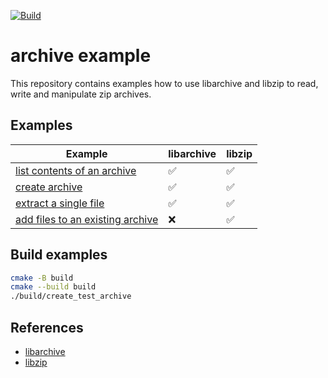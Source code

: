 [![Build](https://github.com/falk-werner/archive-example/actions/workflows/build.yml/badge.svg)](https://github.com/falk-werner/archive-example/actions/workflows/build.yml)

# archive example

This repository contains examples how to use libarchive and libzip to
read, write and manipulate zip archives.

## Examples

| Example | libarchive | libzip |
| ------- | ---------- | ------ |
| [list contents of an archive](doc/list_archive.md) | :white_check_mark: | :white_check_mark: |
| [create archive](doc/create_archive.md) | :white_check_mark: | :white_check_mark: |
| [extract a single file](doc/extract_single_file.md) | :white_check_mark: | :white_check_mark: |
| [add files to an existing archive](doc/add_files.md) | :x: | :white_check_mark: |

## Build examples

```bash
cmake -B build
cmake --build build
./build/create_test_archive
```

## References 

- [libarchive](https://www.libarchive.org/)
- [libzip](https://libzip.org/)